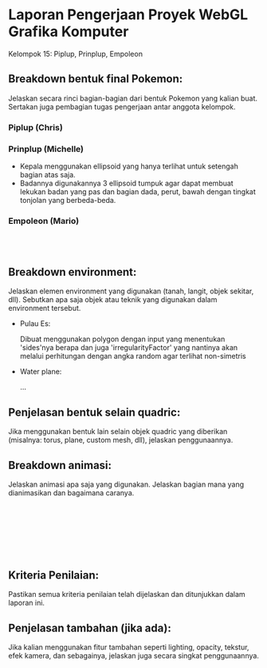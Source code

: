 # Laporan Pengerjaan Proyek WebGL Grafika Komputer
Kelompok 15: Piplup, Prinplup, Empoleon

## Breakdown bentuk final Pokemon: 
Jelaskan secara rinci bagian-bagian dari bentuk Pokemon yang kalian buat. Sertakan juga pembagian tugas pengerjaan antar anggota kelompok.
### Piplup (Chris)
### Prinplup (Michelle)
- Kepala menggunakan ellipsoid yang hanya terlihat untuk setengah bagian atas saja.
- Badannya digunakannya 3 ellipsoid tumpuk agar dapat membuat lekukan badan yang pas dan bagian dada, perut, bawah dengan tingkat tonjolan yang berbeda-beda.
### Empoleon (Mario)

<div style="margin-top: 5rem;">

## Breakdown environment: 
Jelaskan elemen environment yang digunakan (tanah, langit, objek sekitar, dll). Sebutkan apa saja objek atau teknik yang digunakan dalam environment tersebut.
- Pulau Es:
    <p>Dibuat menggunakan polygon dengan input yang menentukan 'sides'nya berapa dan juga 'irregularityFactor' yang nantinya akan melalui perhitungan dengan angka random agar terlihat non-simetris</p>
- Water plane:
    <p>...</p>

## Penjelasan bentuk selain quadric: 
Jika menggunakan bentuk lain selain objek quadric yang diberikan (misalnya: torus, plane, custom mesh, dll), jelaskan penggunaannya.

## Breakdown animasi: 
Jelaskan animasi apa saja yang digunakan. Jelaskan bagian mana yang dianimasikan dan bagaimana caranya.
</div>


<div style="margin-top: 9rem;">

## Kriteria Penilaian: 
Pastikan semua kriteria penilaian telah dijelaskan dan ditunjukkan dalam laporan ini.

## Penjelasan tambahan (jika ada): 
Jika kalian menggunakan fitur tambahan seperti lighting, opacity, tekstur, efek kamera, dan sebagainya, jelaskan juga secara singkat penggunaannya.
</div>
